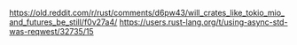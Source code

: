 https://old.reddit.com/r/rust/comments/d6pw43/will_crates_like_tokio_mio_and_futures_be_still/f0v27a4/
https://users.rust-lang.org/t/using-async-std-was-reqwest/32735/15
